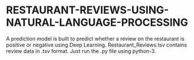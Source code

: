 # RESTAURANT-REVIEWS-USING-NATURAL-LANGUAGE-PROCESSING
A prediction model is built to predict whether a review on the restaurant is positive or negative using Deep Learning.
Restaurant_Reviews.tsv contains review data in .tsv format. Just run the .py file using python-3.

